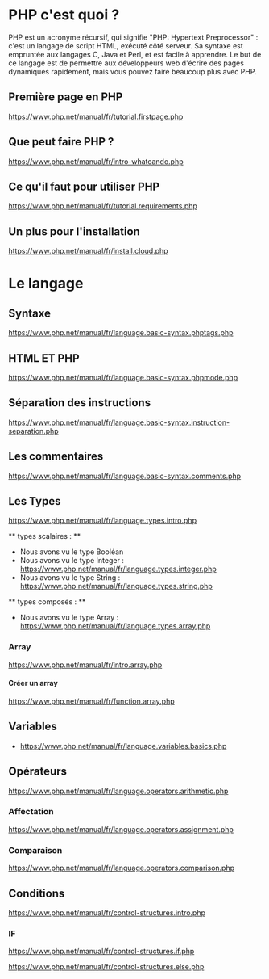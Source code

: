 # PHP c'est quoi ?
PHP est un acronyme récursif, qui signifie "PHP: Hypertext Preprocessor" : c'est un langage de script HTML, exécuté côté serveur. Sa syntaxe est empruntée aux langages C, Java et Perl, et est facile à apprendre. Le but de ce langage est de permettre aux développeurs web d'écrire des pages dynamiques rapidement, mais vous pouvez faire beaucoup plus avec PHP. 


## Première page en PHP

https://www.php.net/manual/fr/tutorial.firstpage.php


## Que peut faire PHP ?

https://www.php.net/manual/fr/intro-whatcando.php


## Ce qu'il faut pour utiliser PHP

https://www.php.net/manual/fr/tutorial.requirements.php


## Un plus pour l'installation

https://www.php.net/manual/fr/install.cloud.php


# Le langage

## Syntaxe

https://www.php.net/manual/fr/language.basic-syntax.phptags.php


## HTML ET PHP

https://www.php.net/manual/fr/language.basic-syntax.phpmode.php



## Séparation des instructions

https://www.php.net/manual/fr/language.basic-syntax.instruction-separation.php


## Les commentaires

https://www.php.net/manual/fr/language.basic-syntax.comments.php


## Les Types

https://www.php.net/manual/fr/language.types.intro.php

** types scalaires : **

- Nous avons vu le type Booléan
- Nous avons vu le type Integer : https://www.php.net/manual/fr/language.types.integer.php
- Nous avons vu le type String  : https://www.php.net/manual/fr/language.types.string.php

** types composés : **

- Nous avons vu le type Array : https://www.php.net/manual/fr/language.types.array.php


### Array 

https://www.php.net/manual/fr/intro.array.php


#### Créer un array

https://www.php.net/manual/fr/function.array.php




## Variables

- https://www.php.net/manual/fr/language.variables.basics.php



## Opérateurs

https://www.php.net/manual/fr/language.operators.arithmetic.php


### Affectation

https://www.php.net/manual/fr/language.operators.assignment.php


### Comparaison

https://www.php.net/manual/fr/language.operators.comparison.php



## Conditions

https://www.php.net/manual/fr/control-structures.intro.php


### IF

https://www.php.net/manual/fr/control-structures.if.php

https://www.php.net/manual/fr/control-structures.else.php





